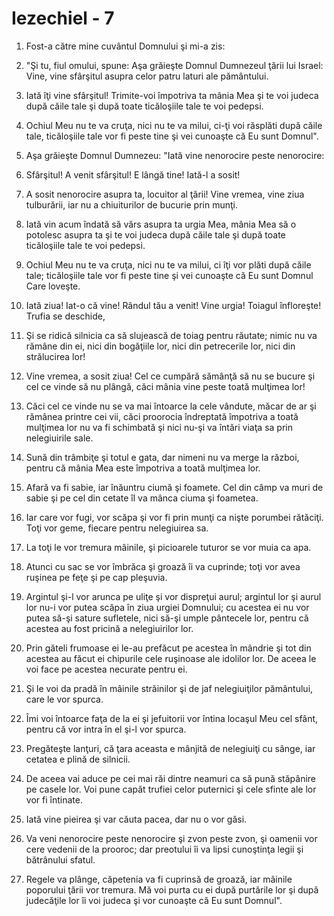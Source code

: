 # Iezechiel - 7

1. Fost-a către mine cuvântul Domnului şi mi-a zis: 

2. "Şi tu, fiul omului, spune: Aşa grăieşte Domnul Dumnezeul ţării lui Israel: Vine, vine sfârşitul asupra celor patru laturi ale pământului. 

3. Iată îţi vine sfârşitul! Trimite-voi împotriva ta mânia Mea şi te voi judeca după căile tale şi după toate ticăloşiile tale te voi pedepsi. 

4. Ochiul Meu nu te va cruţa, nici nu te va milui, ci-ţi voi răsplăti după căile tale, ticăloşiile tale vor fi peste tine şi vei cunoaşte că Eu sunt Domnul". 

5. Aşa grăieşte Domnul Dumnezeu: "Iată vine nenorocire peste nenorocire: 

6. Sfârşitul! A venit sfârşitul! E lângă tine! Iată-l a sosit! 

7. A sosit nenorocire asupra ta, locuitor al ţării! Vine vremea, vine ziua tulburării, iar nu a chiuiturilor de bucurie prin munţi. 

8. Iată vin acum îndată să vărs asupra ta urgia Mea, mânia Mea să o potolesc asupra ta şi te voi judeca după căile tale şi după toate ticăloşiile tale te voi pedepsi. 

9. Ochiul Meu nu te va cruţa, nici nu te va milui, ci îţi vor plăti după căile tale; ticăloşiile tale vor fi peste tine şi vei cunoaşte că Eu sunt Domnul Care loveşte. 

10. Iată ziua! Iat-o că vine! Rândul tău a venit! Vine urgia! Toiagul înfloreşte! Trufia se deschide, 

11. Şi se ridică silnicia ca să slujească de toiag pentru răutate; nimic nu va rămâne din ei, nici din bogăţiile lor, nici din petrecerile lor, nici din strălucirea lor! 

12. Vine vremea, a sosit ziua! Cel ce cumpără sămânţă să nu se bucure şi cel ce vinde să nu plângă, căci mânia vine peste toată mulţimea lor! 

13. Căci cel ce vinde nu se va mai întoarce la cele vândute, măcar de ar şi rămânea printre cei vii, căci proorocia îndreptată împotriva a toată mulţimea lor nu va fi schimbată şi nici nu-şi va întări viaţa sa prin nelegiuirile sale. 

14. Sună din trâmbiţe şi totul e gata, dar nimeni nu va merge la război, pentru că mânia Mea este împotriva a toată mulţimea lor. 

15. Afară va fi sabie, iar înăuntru ciumă şi foamete. Cel din câmp va muri de sabie şi pe cel din cetate îl va mânca ciuma şi foametea. 

16. Iar care vor fugi, vor scăpa şi vor fi prin munţi ca nişte porumbei rătăciţi. Toţi vor geme, fiecare pentru nelegiuirea sa. 

17. La toţi le vor tremura mâinile, şi picioarele tuturor se vor muia ca apa. 

18. Atunci cu sac se vor îmbrăca şi groază îi va cuprinde; toţi vor avea ruşinea pe feţe şi pe cap pleşuvia. 

19. Argintul şi-l vor arunca pe uliţe şi vor dispreţui aurul; argintul lor şi aurul lor nu-i vor putea scăpa în ziua urgiei Domnului; cu acestea ei nu vor putea să-şi sature sufletele, nici să-şi umple pântecele lor, pentru că acestea au fost pricină a nelegiuirilor lor. 

20. Prin găteli frumoase ei le-au prefăcut pe acestea în mândrie şi tot din acestea au făcut ei chipurile cele ruşinoase ale idolilor lor. De aceea le voi face pe acestea necurate pentru ei. 

21. Şi le voi da pradă în mâinile străinilor şi de jaf nelegiuiţilor pământului, care le vor spurca. 

22. Îmi voi întoarce faţa de la ei şi jefuitorii vor întina locaşul Meu cel sfânt, pentru că vor intra în el şi-l vor spurca. 

23. Pregăteşte lanţuri, că ţara aceasta e mânjită de nelegiuiţi cu sânge, iar cetatea e plină de silnicii. 

24. De aceea vai aduce pe cei mai răi dintre neamuri ca să pună stăpânire pe casele lor. Voi pune capăt trufiei celor puternici şi cele sfinte ale lor vor fi întinate. 

25. Iată vine pieirea şi var căuta pacea, dar nu o vor găsi. 

26. Va veni nenorocire peste nenorocire şi zvon peste zvon, şi oamenii vor cere vedenii de la prooroc; dar preotului îi va lipsi cunoştinţa legii şi bătrânului sfatul. 

27. Regele va plânge, căpetenia va fi cuprinsă de groază, iar mâinile poporului ţării vor tremura. Mă voi purta cu ei după purtările lor şi după judecăţile lor îi voi judeca şi vor cunoaşte că Eu sunt Domnul". 

